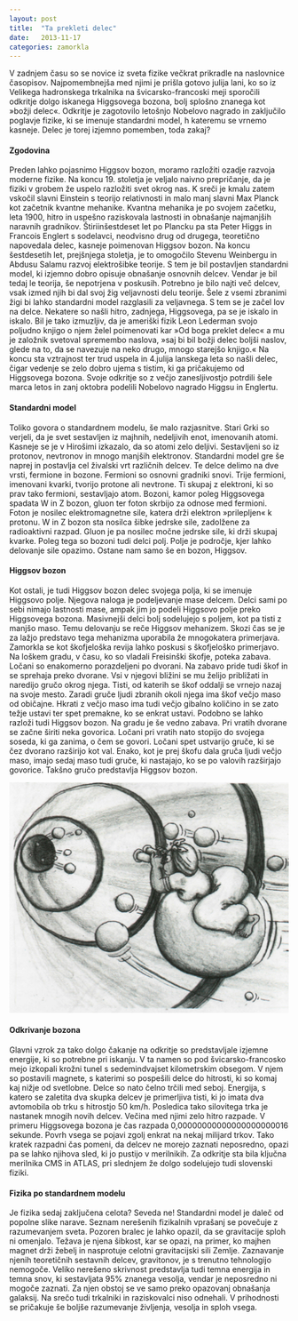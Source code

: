 ```yaml
---
layout: post
title:  "Ta prekleti delec"
date:   2013-11-17
categories: zamorkla
---
```

V zadnjem času so se novice iz sveta fizike večkrat prikradle na naslovnice časopisov. Najpomembnejša med njimi je prišla gotovo julija lani, ko so iz Velikega hadronskega trkalnika na švicarsko-francoski meji sporočili odkritje dolgo iskanega Higgsovega bozona, bolj splošno znanega kot »božji delec«. Odkritje je zagotovilo letošnjo Nobelovo nagrado in zaključilo poglavje fizike, ki se imenuje standardni model, h kateremu se vrnemo kasneje. Delec je torej izjemno pomemben, toda zakaj?

#### Zgodovina
Preden lahko pojasnimo Higgsov bozon, moramo razložiti ozadje razvoja moderne fizike. Na koncu 19. stoletja je veljalo naivno prepričanje, da je fiziki v grobem že uspelo razložiti svet okrog nas. K sreči je kmalu zatem vskočil slavni Einstein s teorijo relativnosti in malo manj slavni Max Planck kot začetnik kvantne mehanike. Kvantna mehanika je po svojem začetku, leta 1900, hitro in uspešno raziskovala lastnosti in obnašanje najmanjših naravnih gradnikov.
Štiriinšestdeset let po Plancku pa sta Peter Higgs in Francois Englert s sodelavci, neodvisno drug od drugega, teoretično napovedala delec, kasneje poimenovan Higgsov bozon. Na koncu šestdesetih let, prejšnjega stoletja, je to omogočilo Stevenu Weinbergu in Abdusu Salamu razvoj elektrošibke teorije. S tem je bil postavljen standardni model, ki izjemno dobro opisuje obnašanje osnovnih delcev. Vendar je bil tedaj le teorija, še nepotrjena v poskusih. Potrebno je bilo najti več delcev, vsak izmed njih bi dal svoj žig veljavnosti delu teorije. Šele z vsemi zbranimi žigi bi lahko standardni model razglasili za veljavnega. S tem se je začel lov na delce. Nekatere so našli hitro, zadnjega, Higgsovega, pa se je iskalo in iskalo. Bil je tako izmuzljiv, da je ameriški fizik Leon Lederman svojo poljudno knjigo o njem želel poimenovati kar »Od boga preklet delec« a mu je založnik svetoval spremembo naslova, »saj bi bil božji delec boljši naslov, glede na to, da se navezuje na neko drugo, mnogo starejšo knjigo.«
Na koncu sta vztrajnost ter trud uspela in 4.julija lanskega leta so našli delec, čigar vedenje se zelo dobro ujema s tistim, ki ga pričakujemo od Higgsovega bozona. Svoje odkritje so z večjo zanesljivostjo potrdili šele marca letos in zanj oktobra podelili Nobelovo nagrado Higgsu in Englertu.

#### Standardni model
Toliko govora o standardnem modelu, še malo razjasnitve. Stari Grki so verjeli, da je svet sestavljen iz majhnih, nedeljivih enot, imenovanih atomi. Kasneje se je v Hirošimi izkazalo, da so atomi zelo deljivi. Sestavljeni so iz protonov, nevtronov in mnogo manjših elektronov. Standardni model gre še naprej in postavlja cel živalski vrt različnih delcev. Te delce delimo na dve vrsti, fermione in bozone. 
Fermioni so osnovni gradniki snovi. Trije fermioni, imenovani kvarki, tvorijo protone ali nevtrone. Ti skupaj z elektroni, ki so prav tako fermioni, sestavljajo atom.
Bozoni, kamor poleg Higgsovega spadata W in Z bozon, gluon ter foton skrbijo za odnose med fermioni. Foton je nosilec elektromagnetne sile, katera drži elektron »prilepljen« k protonu. W in Z bozon sta nosilca šibke jedrske sile, zadolžene za radioaktivni razpad. Gluon je pa nosilec močne jedrske sile, ki drži skupaj kvarke. Poleg tega so bozoni tudi delci polj. Polje je področje, kjer lahko delovanje sile opazimo. Ostane nam samo še en bozon, Higgsov.

#### Higgsov bozon
Kot ostali, je tudi Higgsov bozon delec svojega polja, ki se imenuje Higgsovo polje. Njegova naloga je podeljevanje mase delcem. Delci sami po sebi nimajo lastnosti mase, ampak jim jo podeli Higgsovo polje preko Higgsovega bozona. Masivnejši delci bolj sodelujejo s poljem, kot pa tisti z manjšo maso. Temu delovanju se reče Higgsov mehanizem. Skozi čas se je za lažjo predstavo tega mehanizma uporabila že mnogokatera primerjava. Zamorkla se kot škofjeloška revija lahko poskusi s škofjeloško primerjavo.
Na loškem gradu, v času, ko so vladali Freisinški škofje, poteka zabava. Ločani so enakomerno porazdeljeni po dvorani. Na zabavo pride tudi škof in se sprehaja preko dvorane. Vsi v njegovi bližini se mu želijo približati in naredijo gručo okrog njega. Tisti, od katerih se škof oddalji se vrnejo nazaj na svoje mesto. Zaradi gruče ljudi zbranih okoli njega ima škof večjo maso od običajne. Hkrati z večjo maso ima tudi večjo gibalno količino in se zato težje ustavi ter spet premakne, ko se enkrat ustavi.
Podobno se lahko razloži tudi Higgsov bozon. Na gradu je še vedno zabava. Pri vratih dvorane se začne širiti neka govorica. Ločani pri vratih nato stopijo do svojega soseda, ki ga zanima, o čem se govori. Ločani spet ustvarijo gruče, ki se čez dvorano razširijo kot val. Enako, kot je prej škofu dala gruča ljudi večjo maso, imajo sedaj maso tudi gruče, ki nastajajo, ko se po valovih razširjajo govorice. Takšno gručo predstavlja Higgsov bozon.

![2013-11-17-ta-prekleti-delec.png](/assets/ilustracije/zamorkla/2013-11-17-ta-prekleti-delec.png)

#### Odkrivanje bozona
Glavni vzrok za tako dolgo čakanje na odkritje so predstavljale izjemne energije, ki so potrebne pri iskanju. V ta namen so pod švicarsko-francosko mejo izkopali krožni tunel s sedemindvajset kilometrskim obsegom. V njem so postavili magnete, s katerimi so pospešili delce do hitrosti, ki so komaj kaj nižje od svetlobne. Delce so nato čelno trčili med seboj. Energija, s katero se zaletita dva skupka delcev je primerljiva tisti, ki jo imata dva avtomobila ob trku s hitrostjo 50 km/h. Posledica tako silovitega trka je nastanek mnogih novih delcev. Večina med njimi zelo hitro razpade. V primeru Higgsovega bozona je čas razpada 0,00000000000000000000016 sekunde. Povrh vsega se pojavi zgolj enkrat na nekaj milijard trkov.
Tako kratek razpadni čas pomeni, da delcev ne morejo zaznati neposredno, opazi pa se lahko njihova sled, ki jo pustijo v merilnikih. Za odkritje sta bila ključna merilnika CMS in ATLAS, pri slednjem že dolgo sodelujejo tudi slovenski fiziki.

#### Fizika po standardnem modelu
Je fizika sedaj zaključena celota? Seveda ne! Standardni model je daleč od popolne slike narave. Seznam nerešenih fizikalnih vprašanj se povečuje z razumevanjem sveta. Pozoren bralec je lahko opazil, da se gravitacije sploh ni omenjalo. Težava je njena šibkost, kar se opazi, na primer, ko majhen magnet drži žebelj in nasprotuje celotni gravitacijski sili Zemlje. Zaznavanje njenih teoretičnih sestavnih delcev, gravitonov, je s trenutno tehnologijo nemogoče.
Veliko nerešeno skrivnost predstavlja tudi temna energija in temna snov, ki sestavljata 95% znanega vesolja, vendar je neposredno ni mogoče zaznati. Za njen obstoj se ve samo preko opazovanj obnašanja galaksij.
Na srečo tudi trkalniki in raziskovalci niso odnehali. V prihodnosti se pričakuje še boljše razumevanje življenja, vesolja in sploh vsega. 